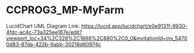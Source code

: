 # CCPROG3_MP-MyFarm
LucidChart UML Diagram Link: https://lucid.app/lucidchart/e0e9131f-9930-4fdc-ac4c-73a325ee167e/edit?viewport_loc=34%2C328%2C1868%2C880%2C0_0&invitationId=inv_54700d83-87da-422b-9abb-30218d60974c
